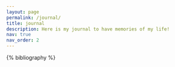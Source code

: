 ```yaml
---
layout: page
permalink: /journal/
title: journal
description: Here is my journal to have memories of my life!
nav: true 
nav_order: 2
---
```


<!-- _pages/publications.md -->
<div class="publications">

{% bibliography %}

</div> 

